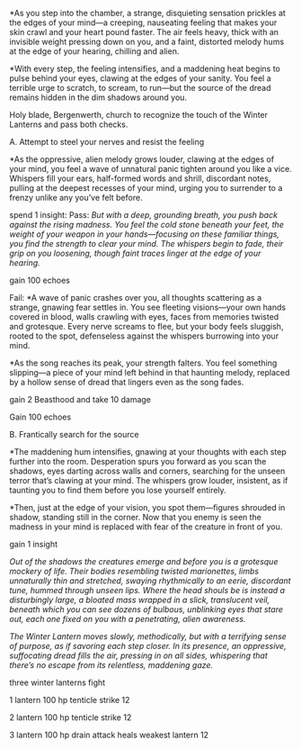 *As you step into the chamber, a strange, disquieting sensation prickles at the edges of your mind—a creeping, nauseating feeling that makes your skin crawl and your heart pound faster. The air feels heavy, thick with an invisible weight pressing down on you, and a faint, distorted melody hums at the edge of your hearing, chilling and alien.

*With every step, the feeling intensifies, and a maddening heat begins to pulse behind your eyes, clawing at the edges of your sanity. You feel a terrible urge to scratch, to scream, to run—but the source of the dread remains hidden in the dim shadows around you.

Holy blade, Bergenwerth, church to recognize the touch of the Winter Lanterns and pass both checks. 

A. Attempt to steel your nerves and resist the feeling

*As the oppressive, alien melody grows louder, clawing at the edges of your mind, you feel a wave of unnatural panic tighten around you like a vice. Whispers fill your ears, half-formed words and shrill, discordant notes, pulling at the deepest recesses of your mind, urging you to surrender to a frenzy unlike any you’ve felt before.

spend 1 insight:
Pass:
*But with a deep, grounding breath, you push back against the rising madness. You feel the cold stone beneath your feet, the weight of your weapon in your hands—focusing on these familiar things, you find the strength to clear your mind. The whispers begin to fade, their grip on you loosening, though faint traces linger at the edge of your hearing.*

gain 100 echoes

Fail:
*A wave of panic crashes over you, all thoughts scattering as a strange, gnawing fear settles in. You see fleeting visions—your own hands covered in blood, walls crawling with eyes, faces from memories twisted and grotesque. Every nerve screams to flee, but your body feels sluggish, rooted to the spot, defenseless against the whispers burrowing into your mind. 

*As the song reaches its peak, your strength falters. You feel something slipping—a piece of your mind left behind in that haunting melody, replaced by a hollow sense of dread that lingers even as the song fades.

gain 2 Beasthood and take 10 damage


Gain 100 echoes

B. Frantically search for the source

*The maddening hum intensifies, gnawing at your thoughts with each step further into the room. Desperation spurs you forward as you scan the shadows, eyes darting across walls and corners, searching for the unseen terror that’s clawing at your mind. The whispers grow louder, insistent, as if taunting you to find them before you lose yourself entirely.

*Then, just at the edge of your vision, you spot them—figures shrouded in shadow, standing still in the corner. Now that you enemy is seen the madness in your mind is replaced with fear of the creature in front of you.  

gain 1 insight

*Out of the shadows the creatures emerge and before you is a grotesque mockery of life. Their bodies resembling twisted marionettes, limbs unnaturally thin and stretched, swaying rhythmically to an eerie, discordant tune, hummed through unseen lips. Where the head shouls be is instead a disturbingly large, a bloated mass wrapped in a slick, translucent veil, beneath which you can see dozens of bulbous, unblinking eyes that stare out, each one fixed on you with a penetrating, alien awareness.*

*The Winter Lantern moves slowly, methodically, but with a terrifying sense of purpose, as if savoring each step closer. In its presence, an oppressive, suffocating dread fills the air, pressing in on all sides, whispering that there’s no escape from its relentless, maddening gaze.*

three winter lanterns fight

1 lantern 100 hp tenticle strike 12

2 lantern 100 hp tenticle strike 12

3 lantern 100 hp drain attack heals weakest lantern 12


